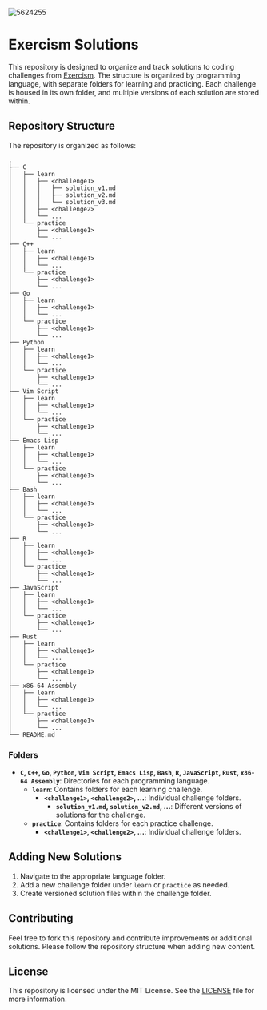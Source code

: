 ![5624255](https://github.com/user-attachments/assets/38269d79-7800-4cb3-b027-2c9cd2007ffd)

# Exercism Solutions

This repository is designed to organize and track solutions to coding challenges from [Exercism](https://exercism.io). The structure is organized by programming language, with separate folders for learning and practicing. Each challenge is housed in its own folder, and multiple versions of each solution are stored within.

## Repository Structure

The repository is organized as follows:

```
.
├── C
│   ├── learn
│   │   ├── <challenge1>
│   │   │   ├── solution_v1.md
│   │   │   ├── solution_v2.md
│   │   │   └── solution_v3.md
│   │   ├── <challenge2>
│   │   └── ...
│   └── practice
│       ├── <challenge1>
│       └── ...
├── C++
│   ├── learn
│   │   ├── <challenge1>
│   │   └── ...
│   └── practice
│       ├── <challenge1>
│       └── ...
├── Go
│   ├── learn
│   │   ├── <challenge1>
│   │   └── ...
│   └── practice
│       ├── <challenge1>
│       └── ...
├── Python
│   ├── learn
│   │   ├── <challenge1>
│   │   └── ...
│   └── practice
│       ├── <challenge1>
│       └── ...
├── Vim Script
│   ├── learn
│   │   ├── <challenge1>
│   │   └── ...
│   └── practice
│       ├── <challenge1>
│       └── ...
├── Emacs Lisp
│   ├── learn
│   │   ├── <challenge1>
│   │   └── ...
│   └── practice
│       ├── <challenge1>
│       └── ...
├── Bash
│   ├── learn
│   │   ├── <challenge1>
│   │   └── ...
│   └── practice
│       ├── <challenge1>
│       └── ...
├── R
│   ├── learn
│   │   ├── <challenge1>
│   │   └── ...
│   └── practice
│       ├── <challenge1>
│       └── ...
├── JavaScript
│   ├── learn
│   │   ├── <challenge1>
│   │   └── ...
│   └── practice
│       ├── <challenge1>
│       └── ...
├── Rust
│   ├── learn
│   │   ├── <challenge1>
│   │   └── ...
│   └── practice
│       ├── <challenge1>
│       └── ...
├── x86-64 Assembly
│   ├── learn
│   │   ├── <challenge1>
│   │   └── ...
│   └── practice
│       ├── <challenge1>
│       └── ...
└── README.md

```


### Folders

- **`C`, `C++`, `Go`, `Python`, `Vim Script`, `Emacs Lisp`, `Bash`, `R`, `JavaScript`, `Rust`, `x86-64 Assembly`**: Directories for each programming language.
  - **`learn`**: Contains folders for each learning challenge.
    - **`<challenge1>`, `<challenge2>`, ...**: Individual challenge folders.
      - **`solution_v1.md`, `solution_v2.md`, ...**: Different versions of solutions for the challenge.
  - **`practice`**: Contains folders for each practice challenge.
    - **`<challenge1>`, `<challenge2>`, ...**: Individual challenge folders.

## Adding New Solutions

1. Navigate to the appropriate language folder.
2. Add a new challenge folder under `learn` or `practice` as needed.
3. Create versioned solution files within the challenge folder.

## Contributing

Feel free to fork this repository and contribute improvements or additional solutions. Please follow the repository structure when adding new content.

## License

This repository is licensed under the MIT License. See the [LICENSE](LICENSE) file for more information.


